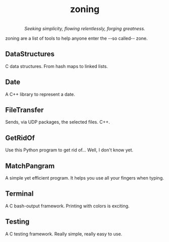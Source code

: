 <h1 align="center">zoning</h1>

<p align="center">
  <br>
  <i>Seeking simplicity, flowing relentlessly, forging greatness.</i>
  <br>
</p>

zoning are a list of tools to help anyone enter the --so called-- zone.

## DataStructures
C data structures. From hash maps to linked lists.

## Date
A C++ library to represent a date.

## FileTransfer
Sends, via UDP packages, the selected files. C++.

## GetRidOf
Use this Python program to get rid of... Well, I don't know yet.

## MatchPangram
A simple yet efficient program. It helps you use all your fingers when typing.

## Terminal
A C bash-output framework. Printing with colors is exciting.

## Testing
A C testing framework. Really simple, really easy to use.
